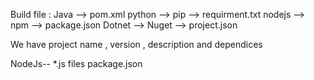 Build file :
Java --> pom.xml
python --> pip --> requirment.txt
nodejs --> npm --> package.json
Dotnet --> Nuget --> project.json

We have project name , version , description and dependices 

NodeJs--
*.js files 
package.json